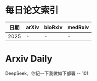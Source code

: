 # 每日论文索引

| 日期 | arXiv | bioRxiv | medRxiv |
|------|-------|---------|---------|
| 2025 | - | - | - |











































































































































































































































































# Arxiv Daily


DeepSeek，你记一下我做如下部署 -- 101
